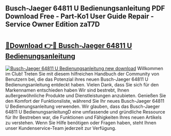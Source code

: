 ## Busch-Jaeger 64811 U Bedienungsanleitung PDF Download Free - Part-Ko1 User Guide Repair - Service Owner Edition zaT7D

# <h2><a href="http://df0nnd.blite.top/?on=Busch-Jaeger+64811+U+Bedienungsanleitung">🔗Download 👉🔴 Busch-Jaeger 64811 U Bedienungsanleitung</a></h2>

[![Busch-Jaeger 64811 U Bedienungsanleitung new download](https://i.imgur.com/lujVjoI.png)](http://df0nnd.blite.top/?on=Busch-Jaeger+64811+U+Bedienungsanleitung)
Willkommen im Club! Treten Sie mit diesem hilfreichen Handbuch der Community von Benutzern bei, die das Potenzial ihres neuen Busch-Jaeger 64811 U Bedienungsanleitung entdeckt haben. Vielen Dank, dass Sie sich für den Markennamen entschieden haben Wir sind bestrebt, Ihnen außergewöhnliche Produkte und Dienstleistungen anzubieten. Genießen Sie den Komfort der Funktionsliste, während Sie Ihr neues Busch-Jaeger 64811 U Bedienungsanleitung verwenden. Wir glauben, dass das Busch-Jaeger 64811 U BedienungsanleitungD eine umfassende und gründliche Ressource für Ihr Bestreben war, die Funktionen und Fähigkeiten Ihres neuen Artikels zu verstehen. Wenn Sie Hilfe benötigen oder Fragen haben, steht Ihnen unser Kundenservice-Team jederzeit zur Verfügung.
